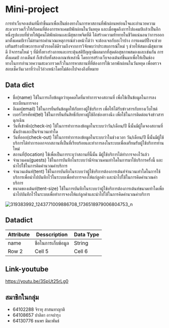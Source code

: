 # Mini-project
การทำเว็บจองเต้นท์นี้ทำขึ้นมาเพื่อเป็นช่องทางในการหาสถานที่พักผ่อนหย่อนใจและอำนวยความสะดวกรวดเร็วให้กับคนที่ต้องการหาเเคมป์พักผ่อนในวันหยุด และเมื่อพูดถึงการไปเเคมป์เเล้วเป็นอีกหนึ่งรูปเเบบที่ช่วยให้ผู้คนได้พักผ่อนเเละมีสุขภาพจิตที่ดี ได้สร้างความท้าทายในชีวิตแน่นอนว่าการออกมาตั้งแคมป์เราไม่สามารถคำนวณเหตุการณ์ล่วงหน้าได้ว่า จะต้องเจอกับอะไรบ้าง การแคมป์ปิ้งจะช่วยเสริมสร้างทักษะการเอาตัวรอดได้ดีรวมถึงจากการวิจัยพบว่าประสบการณ์ใหม่ ๆ ช่วยให้สมองมีสุขภาพดี กิจกรรมใหม่ ๆ ที่มีทั้งทางร่างกายและกระตุ้นสติปัญญามีผลมากที่สุดต่อสุขภาพสมองและเช่นกัน การตั้งแคมป์ กางเต็นท์ ก็เข้ากับทั้งสองเกณฑ์เหล่านี้ โดยการสร้างเว็บจองเต้นท์ขึ้นมาเพื่อให้เป็นช่องทางในการอำนวยความสะดวกรวดเร็วในการหาสถานที่ที่ต้องการใช้เวลาพักผ่อนในวันหยุด เพื่อตรวจสอบเช็ควันเวลาที่ว่างไว้ล่วงหน้าโดยไม่ต้องไปจองถึงที่หมาย


## Data dict
- ชื่อ(name) ใช้ในการเก็บข้อมูลว่าบุคคลใดที่มาทำการจองสถานที่ เพื่อใช้เป็นข้อมูลในการลงทะเบียนการจอง
- อีเมล(email) ใช้ในการยืนยันข้อมูลให้กับทางผู้ใช้บริการ เพื่อให้ได้รับข่าวสารกับทางเว็บไซต์
- เบอร์โทรศัทพ์(tel) ใช้ในการยืนยันสิทธิ์กับทางผู้ใช้อีกช่องทางนึง เพื่อใช้ในการติดต่อแจ้งข่าวสารฉุกเฉิน
- วันที่เข้าพัก(check-in) ใช้ในการทำการลงข้อมูลในระบบว่าวัน/เดือน/ปี นี้นั้นมีผู้ใดจองสถานที่นั้นบ้างและเป็นจำนวนเท่าใด
- วันที่ออก(check-out) ใช้ในการทำการลงข้อมูลในระบบว่าในช่วงเวลา วัน/เดือน/ปี นี้นั้นมีผู้ใช้บริการได้ทำการออกจากสถานที่เป็นที่เรียบร้อยและทำการลงในระบบเพื่อเตรียมรับผู้ใช้บริการท่านใหม่
- สถานที่(location) ใช้เพื่อเป็นการระบุว่าสถานที่นี้นั้น มีผู้ใช้บริการได้ทำการจองไว้แล้ว
- จำนวนคน(guests) ใช้ในการบันทึกในระบบว่ามีจำนวนคนเท่าใดในการมาใช้บริการครั้งนี้ และนำไปใช้ในการคิดคำนวณค่าบริการ
- จำนวนเต้นท์(tent)  ใช้ในการบันทึกในระบบว่าผู้ใช้บริการต้องการเต้นท์จำนวนเท่าใดในการใช้บริการเพื่อนำไปบันทึกไว้ในระบบเพื่อทำการจองให้แก่ลูกค้า และนำไปใช้ในการคิดคำนวณค่าบริการ
- ขนาดของเต้นท์(tent-size) ใช้ในการบันทึกในระบบว่าผู้ใช้บริการต้องการเต้นท์ขนาดเท่าใดเพื่อนำไปบันทึกไว้ในระบบเพื่อทำการจองให้แก่ลูกค้าและนำไปใช้ในการคิดคำนวณค่าบริการ 


![319383992_1243771009886708_1736518979006804753_n](https://user-images.githubusercontent.com/110456688/211186490-864dc986-1e26-4ac7-b266-aaec7b0c95d0.jpg)

## Datadict
|Attribute|Desscription|Data Type |
|----------|----------|----------|
| name    |ชือในการเก็บข้อมูล|String|
| Row 2    | Cell 5   | Cell 6   |


## Link-youtube
https://youtu.be/3SpUt25rLg0


## สมาชิกในกลุ่ม 
- 64102288 จิรายุ สาสนทาญาติ
- 64108657 ปาลิตา อาจบำรุง
- 64130776 ธนพร มิมะพันธ์
